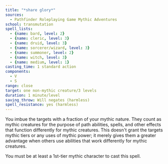 ```yaml
---
title: "*share glory*"
sources:
  - Pathfinder Roleplaying Game Mythic Adventures
school: transmutation
spell_lists:
  - {name: bard, level: 2}
  - {name: cleric, level: 3}
  - {name: druid, level: 3}
  - {name: sorcerer/wizard, level: 3}
  - {name: summoner, level: 2}
  - {name: witch, level: 3}
  - {name: medium, level: 1}
casting_time: 1 standard action
components:
  - V
  - S
range: close
target: one non-mythic creature/3 levels
duration: 1 minute/level
saving_throw: Will negates (harmless)
spell_resistance: yes (harmless)
---
```


You imbue the targets with a fraction of your mythic nature. They count as mythic creatures for the purpose of path abilities, spells, and other effects that function differently for mythic creatures. This doesn't grant the targets mythic tiers or any uses of mythic power; it merely gives them a greater advantage when others use abilities that work differently for mythic creatures.

You must be at least a 1st-tier mythic character to cast this spell.

